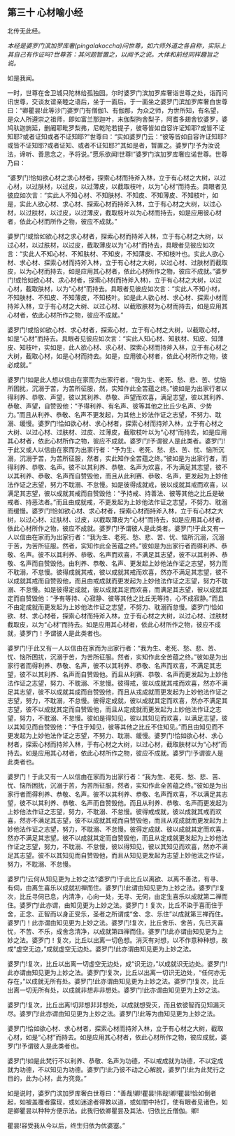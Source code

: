 ## 第三十 心材喻小经

北传无此经。

*本经是婆罗门滨加罗库奢(pingalakoccha)问世尊，如六师外道之各自称，实际上其自己有作证吗?世尊答：其问题暂置之，以闻予之说。大体和前经同样趣旨之说。*

如是我闻。

一时，世尊在舍卫城只陀林给孤独园。尔时婆罗门滨加罗库奢诣世尊之处，诣而问讯世尊，交谈友谊亲睦之语后，坐于一面后。于一面坐之婆罗门滨加罗库奢白世尊曰：“卿瞿昙!此等沙门婆罗门有僧伽1、有伽那，为众之师，为世所知，有名望，是众人所遵崇之祖师，即如富兰那迦叶，末伽梨拘舍梨子，阿耆多翅舍钦婆罗，婆鸠驮迦旃延，删阇耶毗罗梨弗，尼乾陀若提子，彼等皆如自容许证知耶?或皆不证知耶?或者证知或者不证知耶?”世尊曰：“实如婆罗门云：“彼等皆如自容许证知耶?或皆不证知耶?或者证知、或者不证知耶?”其如是者，暂置之。婆罗门!予为汝说法，谛听、善思念之，予将说。”愿乐欲闻!世尊!”婆罗门滨加罗库奢应诺世尊。世尊乃曰：

“婆罗门!恰如欲心材之求心材者，探索心材而持斧入林，立于有心材之大树，以过心材，以过肤材，以过皮，以过薄皮，以截取枝叶，以为“心材”而持去。具眼者见彼应如次言：“实此人不知心材、不知肤材、不知皮、不知薄皮、不知枝叶，如是，实此人欲心材、求心材、探索心材而持斧入林，立于有心材之大树，以过心材，以过肤材，以过皮，以过薄皮，截取枝叶以为心材而持去，如是应用彼心材者，依此心材而所作之物，彼应不成就。”

婆罗门!或恰如欲心材之求心材者，探索心材而持斧入林，立于有心材之大树，以过心材，以过肤材，以过皮，截取薄皮以为“心材”而持去，具眼者见彼应如次言：“实此人不知心材、不知肤材、不知皮，不知薄皮、不知枝叶也。实此人欲心材、求心材、探索心材而持斧入林，立于有心材之大树，以过心材、过肤材而截取皮，以为心材而持去，如是应用其心材者，依此心材所作之物，彼应不成就。”婆罗门!或恰如欲心材、求心材者，探索心材(而持斧入林)，立于有心材之大树，以过心材，截取肤材，以为“心材”而持去。具眼者见彼应如次言：“实此人不知小材，不知肤材、不知皮、不知薄皮，不知枝叶。如是此人欲心材、求心材、探索小材而持斧入林，立于有心材之大树、以过心材、以截取肤材为心材而持去，如是应用其心材者，依此心材所作之物，彼应不成就。”

婆罗门!或恰如欲心材、求心材者，探索心材，立于有心材之大树，以截取心材，如是“心材”而持去。具眼者见彼应如次言：“实此人知心材、知肤材、知皮、知薄皮、知枝叶，实如是，此人欲心材、求心材、探索心材而持斧入林，立于有心材之大树，截取心材，如是心材而持去。如是，应用彼心材者，依此心材所作之物，彼必成就。”

婆罗门!如是此人想以信由在家而为出家行者，“我为生、老死、愁、悲、苦、忧恼所困扰，沉溺于苦，为苦所征服，然，实知作此全苦蕴之终。”彼如是为出家行者以得利养、恭敬、声望，彼以其利养、恭敬、声望而欢喜，满足志望，彼以其利养、恭敬、声望，自赞毁他：“予得利养、有名声、彼等其他之比丘少名声、少势力。”而且从利养、恭敬、名声不更发起，为其他上妙法作证之志望，不努力、耽溺、缓慢。婆罗门!恰如欲心材、求心材者，探索心材而持斧入林，立于有心材之大树、以过心材、过肤材、过皮、过薄皮，截取枝叶以为“心材”而持去，如是应用其心材者，依此心材所作之物，彼应不成就。婆罗门!予谓彼人是此类者。婆罗门!于此又或人以信由在家而为出家行者：“予为生、老死、愁、悲、苦、忧、恼所沉溺，沉溺于苦，为苦所征服，然者，实此知作全苦蕴之终。”彼如是为出家行者，而得利养、恭敬、名声。彼不以其利养、恭敬、名声为欢喜，不为满足其志望，彼不以其利养、恭敬、名声而自赞毁他，而且从此利赛、恭敬、名声，更发起为上妙他法作证之志望，努力不耽溺、不怠慢。如是彼得成就戒，彼以成就其戒而欢喜，以满足其志望，彼以成就其戒而自赞毁他：“予持戒、持善法、彼等其他之比丘是破戒者、持恶法者。”而且由成就戒，不更发起为上妙他法作证之志望，不努力、耽溺而缓慢。婆罗门!恰如欲心材、求心材者，探索心材而持斧入林，立于有心材之大树，以过心材、过肤材、过皮，以截取薄皮为“心材”而持去，如是应用其心材者，依此心材所作之物，彼应不成就。婆罗门!予谓彼人是此类者。婆罗门!于此又有一人以信由在家而为出家行者：“我为生、老死、愁、悲、苦、忧、恼所沉溺，沉溺于苦，为苦所征服。然者，实知作此全苦蕴之终。”彼如是为出家行者而得利养、恭敬、名声。彼不以其利养、恭敬、名声而欢喜，不满足其志望，彼不以其利养、恭敬、名声而自赞毁他。由利养、恭敬、名声、更发起上妙他法作证之志望，努力而不耽溺，不怠慢。彼得成就其戒，彼以成就其戒而欢喜，然亦不满足其志望，彼不以成就其戒而自赞毁他，而且由戒成就而更发起为上妙他法作证之志望，努力不耽溺、不怠慢。如是彼得定成就，彼以成就其定而欢喜，而满足其志望，彼以成就其定而自赞毁他：“予有等持、心寂静、彼等其他之比丘无等持，心不成寂静。”而且不由定成就而更发起为上妙他法作证之志望，不努力、耽溺而怠慢。婆罗门!恰如欲、材、求心材者，探索心材而持斧入林，立于有心材之大树，以过心材、过肤材截取皮，以为“心材”而持去。如是应用其心材者，依此心材所作之物，彼应不成就，婆罗门！予谓彼人是此类者也。

婆罗门!于此又有一人以信由在家而为出家行者：“我为生、老死、愁、悲、苦、忧、恼所困扰，沉溺于苦，为苦所征服。然者，实知作此全苦蕴之终。”彼如是为出家行者而得利养、恭敬、名声，彼不以其利养、恭敬、名声而欢喜，不满足其志望，彼不以其利养、名声而自赞毁他。而且从利赛、恭敬、名声而更发起为上妙他法作证之志望，努力、不耽溺、不怠慢。彼得戒，彼以成就其戒而欢喜，然亦不满足其志望，彼不以成就其成而自赞毁他，而且从戎成就而更发起为上妙他法作证之志望，努力，不耽溺，不怠慢。彼得定成就，彼以成就其定而欢喜，然亦不满足其志望，彼不以成就其定而自赞毁他，而且从定成就而更发起为上妙他法作证之志望，努力，不耽溺、不怠慢。彼如是得知见，彼以其知见而欢喜，以满足志望，彼以其知见而自赞毁他：“予住于知见，彼等其他之比丘不住知见。”而且由知见而不更发起为上妙他法作证之志望，不努力、耽溺、缓慢。婆罗门!恰如欲心材、求心材者，探索心材而持斧入林，于有心材之大树，以过心材，截取肤材以为“心材”而持去。如是应用其心材者，依此心材所作之物，彼应不成就。婆罗门!予谓彼人是此类者也。

婆罗门！于此又有一人以信由在家而为出家行者：“我为生、老死、愁、悲、苦、忧、恼所困扰，沉溺于苦，为苦所征服，然者，实知作此全苦蕴之终。”彼如是为出家行者而得利养、恭敬、名声。彼不以其利养、恭敬、名声而欢喜，不以满足其志望，彼不以其利养、恭敬、名声而自赞毁他。而且从利养、恭敬、名声而更发起为上妙他法作证之志望，努力，不耽溺、不怠慢。彼得戒成就，彼以成就其戒而欢喜，然亦不满足其志望，彼不以成就其戒而自赞毁他，而且从戎成就而更发起为上妙他法作证之志望，努力，不耽溺、不怠慢。彼得定成就、彼以成就其定而欢喜，然亦不满足其志望。彼不以成就其定而自赞毁他，而且从定成就更发起为上妙他法作证之志望，努力，不耽溺、不怠慢，彼以得知见，彼以其知见而欢喜，然亦不满足其志望。彼不以其知见而自赞毁他，而且从知见更发起为志望上妙他法之作证，努力，不耽溺、不怠慢。 

婆罗门!云何从知见更为上妙之法?婆罗门!于此比丘以离欲、以离不善法，有寻、有伺，由离生喜乐以成就初禅而住。婆罗门!此谓由知见更为上妙之法。婆罗门!复次，比丘寻伺已息，内清净，心向一处，无寻、无伺，由定生喜乐以成就第二禅而住。婆罗门!此亦谓，由知见更为上妙之法。婆罗门！复次，比丘不染于喜而住于舍，正念、正智而以身正受乐，圣者之所谓成“舍、念、乐住”以成就第三禅而住。婆罗门！此亦谓由知见更为上妙之法。婆罗门!复次，比丘舍乐、舍苦，先已灭喜忧，不苦、不乐，成舍念清净，以成就第四禅而住。婆罗门!此亦谓由知见更为上妙之法。婆罗门！复次，比丘以出离一切色想。消灭有对想，以不作意种种想，故成“虚空无边，”成就虚空无边处。婆罗门!此亦谓由知见更为上妙之法。

婆罗门!复次，比丘以出离一切虚空无边处，成“识无边，”以成就识无边处。婆罗门!此亦谓由知见更为上妙之法。婆罗门!复次，比丘以出离一切识无边处，“任何亦无存在，”以成就无所有处。婆罗门!此亦谓由知见更为上妙之法。婆罗门!复次，比丘出离一切无所有处，以成就非想非非想处。婆罗门!此亦谓由知见更为上妙之法。

婆罗门!复次，比丘出离!切非想非非想处，以成就想受灭，而且依彼智而见知漏灭尽。婆罗门!此亦谓由知见更为上妙之法。婆罗门!此等为由知见更为上妙之法。

婆罗门!恰如欲心材、求心材者，探索心材而持斧入林，立于有心材之大树，截取心材，如是“心材”而持去。如是应用其心材者，依此心材所作之物，彼应成就，婆罗门!予谓彼人是此类者也。

婆罗门!如是此梵行不以利养、恭敬、名声为功德，不以戒成就为功德，不以定成就为功德，不以知见为功德。婆罗门!此乃彼不动之心解脱，婆罗门!此为此梵行之目的，此为心材，此为究竟。”

如是说时，婆罗门滨加罗库奢白世尊曰：“善哉!卿!瞿昙!伟哉!卿!瞿昙!恰如倒者起，如被盖覆者露现，或如迷途者得教以道，或如闇中持灯，使有眼者见诸色，如是卿瞿昙以种种方便示法。此我归依卿瞿昙及其法、归依比丘僧伽。卿!

瞿昙!容受我从今以后，终生归依为优婆塞。”
